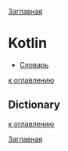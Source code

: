 [Заглавная](README.md)

# Kotlin

+ [Словарь](#Dictionary)

[к оглавлению](#Kotlin)

[//]: # ([docker_1]:img/microservices/docker_1.JPG)
[//]: # (![icon][docker_1])

## Dictionary

[к оглавлению](#Kotlin)

[Заглавная](README.md)